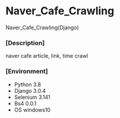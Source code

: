 # Naver_Cafe_Crawling
Naver_Cafe_Crawling(Django)


### [Description]
naver cafe article, link, time crawl

### [Environment]
* Python 3.8
* Django 3.0.4
* Selenium 3.141
* Bs4 0.0.1
* OS windows10
